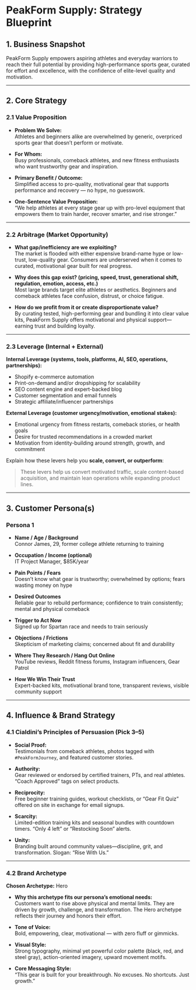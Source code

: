 # PeakForm Supply: Strategy Blueprint

## 1. Business Snapshot
PeakForm Supply empowers aspiring athletes and everyday warriors to reach their full potential by providing high-performance sports gear, curated for effort and excellence, with the confidence of elite-level quality and motivation.

---

## 2. Core Strategy

### 2.1 Value Proposition
- **Problem We Solve:**  
  Athletes and beginners alike are overwhelmed by generic, overpriced sports gear that doesn’t perform or motivate.

- **For Whom:**  
  Busy professionals, comeback athletes, and new fitness enthusiasts who want trustworthy gear and inspiration.

- **Primary Benefit / Outcome:**  
  Simplified access to pro-quality, motivational gear that supports performance and recovery — no hype, no guesswork.

- **One-Sentence Value Proposition:**  
  “We help athletes at every stage gear up with pro-level equipment that empowers them to train harder, recover smarter, and rise stronger.”

---

### 2.2 Arbitrage (Market Opportunity)
- **What gap/inefficiency are we exploiting?**  
  The market is flooded with either expensive brand-name hype or low-trust, low-quality gear. Consumers are underserved when it comes to curated, motivational gear built for real progress.

- **Why does this gap exist? (pricing, speed, trust, generational shift, regulation, emotion, access, etc.)**  
  Most large brands target elite athletes or aesthetics. Beginners and comeback athletes face confusion, distrust, or choice fatigue.

- **How do we profit from it or create disproportionate value?**  
  By curating tested, high-performing gear and bundling it into clear value kits, PeakForm Supply offers motivational and physical support—earning trust and building loyalty.

---

### 2.3 Leverage (Internal + External)

**Internal Leverage (systems, tools, platforms, AI, SEO, operations, partnerships):**  
- Shopify e-commerce automation  
- Print-on-demand and/or dropshipping for scalability  
- SEO content engine and expert-backed blog  
- Customer segmentation and email funnels  
- Strategic affiliate/influencer partnerships

**External Leverage (customer urgency/motivation, emotional stakes):**  
- Emotional urgency from fitness restarts, comeback stories, or health goals  
- Desire for trusted recommendations in a crowded market  
- Motivation from identity-building around strength, growth, and commitment  

Explain how these levers help you **scale, convert, or outperform**:  
> These levers help us convert motivated traffic, scale content-based acquisition, and maintain lean operations while expanding product lines.

---

## 3. Customer Persona(s)

### Persona 1
- **Name / Age / Background**  
  Connor James, 29, former college athlete returning to training

- **Occupation / Income (optional)**  
  IT Project Manager, $85K/year

- **Pain Points / Fears**  
  Doesn’t know what gear is trustworthy; overwhelmed by options; fears wasting money on hype

- **Desired Outcomes**  
  Reliable gear to rebuild performance; confidence to train consistently; mental and physical comeback

- **Trigger to Act Now**  
  Signed up for Spartan race and needs to train seriously

- **Objections / Frictions**  
  Skepticism of marketing claims; concerned about fit and durability

- **Where They Research / Hang Out Online**  
  YouTube reviews, Reddit fitness forums, Instagram influencers, Gear Patrol

- **How We Win Their Trust**  
  Expert-backed kits, motivational brand tone, transparent reviews, visible community support

---

## 4. Influence & Brand Strategy

### 4.1 Cialdini’s Principles of Persuasion (Pick 3–5)

- **Social Proof:**  
  Testimonials from comeback athletes, photos tagged with `#PeakFormJourney`, and featured customer stories.

- **Authority:**  
  Gear reviewed or endorsed by certified trainers, PTs, and real athletes. “Coach Approved” tags on select products.

- **Reciprocity:**  
  Free beginner training guides, workout checklists, or “Gear Fit Quiz” offered on site in exchange for email signups.

- **Scarcity:**  
  Limited-edition training kits and seasonal bundles with countdown timers. “Only 4 left” or “Restocking Soon” alerts.

- **Unity:**  
  Branding built around community values—discipline, grit, and transformation. Slogan: “Rise With Us.”

---

### 4.2 Brand Archetype
**Chosen Archetype:** Hero

- **Why this archetype fits our persona’s emotional needs:**  
  Customers want to rise above physical and mental limits. They are driven by growth, challenge, and transformation. The Hero archetype reflects their journey and honors their effort.

- **Tone of Voice:**  
  Bold, empowering, clear, motivational — with zero fluff or gimmicks.

- **Visual Style:**  
  Strong typography, minimal yet powerful color palette (black, red, and steel gray), action-oriented imagery, upward movement motifs.

- **Core Messaging Style:**  
  “This gear is built for your breakthrough. No excuses. No shortcuts. Just growth.”